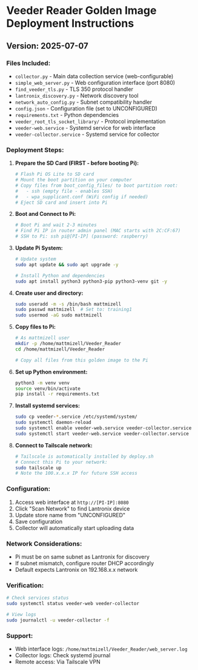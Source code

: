 # Veeder Reader Golden Image Deployment Instructions
## Version: 2025-07-07

### Files Included:
- `collector.py` - Main data collection service (web-configurable)
- `simple_web_server.py` - Web configuration interface (port 8080)
- `find_veeder_tls.py` - TLS 350 protocol handler
- `lantronix_discovery.py` - Network discovery tool
- `network_auto_config.py` - Subnet compatibility handler
- `config.json` - Configuration file (set to UNCONFIGURED)
- `requirements.txt` - Python dependencies
- `veeder_root_tls_socket_library/` - Protocol implementation
- `veeder-web.service` - Systemd service for web interface
- `veeder-collector.service` - Systemd service for collector

### Deployment Steps:

1. **Prepare the SD Card (FIRST - before booting Pi):**
   ```bash
   # Flash Pi OS Lite to SD card
   # Mount the boot partition on your computer
   # Copy files from boot_config_files/ to boot partition root:
   #   - ssh (empty file - enables SSH)
   #   - wpa_supplicant.conf (WiFi config if needed)
   # Eject SD card and insert into Pi
   ```

2. **Boot and Connect to Pi:**
   ```bash
   # Boot Pi and wait 2-3 minutes
   # Find Pi IP in router admin panel (MAC starts with 2C:CF:67)
   # SSH to Pi: ssh pi@[PI-IP] (password: raspberry)
   ```

3. **Update Pi System:**
   ```bash
   # Update system
   sudo apt update && sudo apt upgrade -y
   
   # Install Python and dependencies  
   sudo apt install python3 python3-pip python3-venv git -y
   ```

2. **Create user and directory:**
   ```bash
   sudo useradd -m -s /bin/bash mattmizell
   sudo passwd mattmizell  # Set to: training1
   sudo usermod -aG sudo mattmizell
   ```

3. **Copy files to Pi:**
   ```bash
   # As mattmizell user
   mkdir -p /home/mattmizell/Veeder_Reader
   cd /home/mattmizell/Veeder_Reader
   
   # Copy all files from this golden image to the Pi
   ```

4. **Set up Python environment:**
   ```bash
   python3 -m venv venv
   source venv/bin/activate
   pip install -r requirements.txt
   ```

5. **Install systemd services:**
   ```bash
   sudo cp veeder-*.service /etc/systemd/system/
   sudo systemctl daemon-reload
   sudo systemctl enable veeder-web.service veeder-collector.service
   sudo systemctl start veeder-web.service veeder-collector.service
   ```

6. **Connect to Tailscale network:**
   ```bash
   # Tailscale is automatically installed by deploy.sh
   # Connect this Pi to your network:
   sudo tailscale up
   # Note the 100.x.x.x IP for future SSH access
   ```

### Configuration:
1. Access web interface at `http://[PI-IP]:8080`
2. Click "Scan Network" to find Lantronix device
3. Update store name from "UNCONFIGURED"
4. Save configuration
5. Collector will automatically start uploading data

### Network Considerations:
- Pi must be on same subnet as Lantronix for discovery
- If subnet mismatch, configure router DHCP accordingly
- Default expects Lantronix on 192.168.x.x network

### Verification:
```bash
# Check services status
sudo systemctl status veeder-web veeder-collector

# View logs
sudo journalctl -u veeder-collector -f
```

### Support:
- Web interface logs: `/home/mattmizell/Veeder_Reader/web_server.log`
- Collector logs: Check systemd journal
- Remote access: Via Tailscale VPN